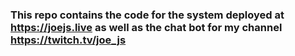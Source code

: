 ### This repo contains the code for the system deployed at https://joejs.live as well as the chat bot for my channel https://twitch.tv/joe_js
